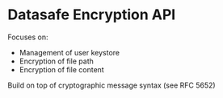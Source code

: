 # Datasafe Encryption API


Focuses on:
- Management of user keystore
- Encryption of file path
- Encryption of file content

Build on top of cryptographic message syntax (see RFC 5652)
